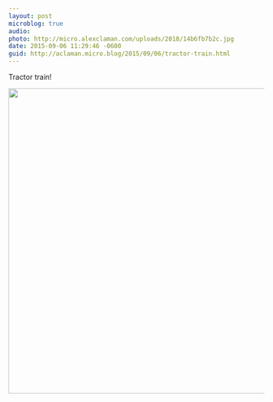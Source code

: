 ```yaml
---
layout: post
microblog: true
audio: 
photo: http://micro.alexclaman.com/uploads/2018/14b6fb7b2c.jpg
date: 2015-09-06 11:29:46 -0600
guid: http://aclaman.micro.blog/2015/09/06/tractor-train.html
---
```

Tractor train!

<img src="http://micro.alexclaman.com/uploads/2018/14b6fb7b2c.jpg" width="600" height="600" />
